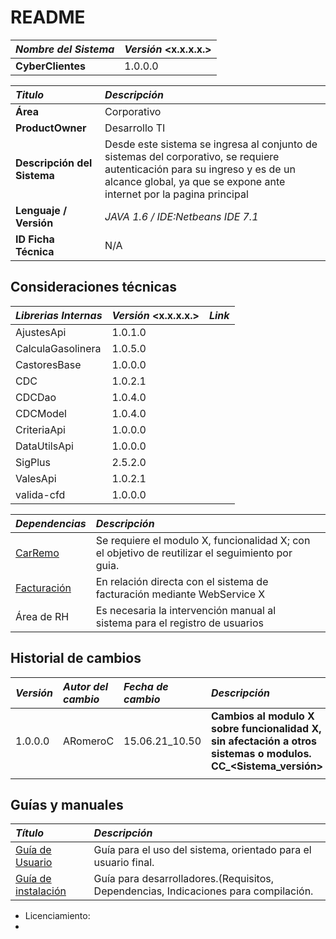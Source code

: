 # README

| _Nombre del Sistema_ | _Versión_ &lt;x.x.x.x.&gt; |
| :--- | :--- |
| **CyberClientes** | 1.0.0.0 |

| _Titulo_ | _Descripción_ |
| :--- | :--- |
| **Área** | Corporativo |
| **ProductOwner** | Desarrollo TI |
| **Descripción del Sistema** | Desde este sistema se ingresa al conjunto de sistemas del corporativo, se requiere autenticación para su ingreso y es de un alcance global, ya que se expone ante internet por la pagina principal |
| **Lenguaje / Versión** | _JAVA 1.6 / IDE:Netbeans IDE 7.1_ |
| **ID Ficha Técnica** | N/A |

## Consideraciones técnicas

| _Librerias Internas_ | _Versión_ &lt;x.x.x.x.&gt; | _Link_ |
| :--- | :--- | :--- |
| AjustesApi | 1.0.1.0 |  |
| CalculaGasolinera | 1.0.5.0 |  |
| CastoresBase | 1.0.0.0 |  |
| CDC | 1.0.2.1 |  |
| CDCDao | 1.0.4.0 |  |
| CDCModel | 1.0.4.0 |  |
| CriteriaApi | 1.0.0.0 |  |
| DataUtilsApi | 1.0.0.0 |  |
| SigPlus | 2.5.2.0 |  |
| ValesApi | 1.0.2.1 |  |
| valida-cfd | 1.0.0.0 |  |

| _Dependencias_ | _Descripción_ |  |
| :--- | :--- | :--- |
| [CarRemo](https://github.com/) | Se requiere el modulo X, funcionalidad X; con el objetivo de reutilizar el seguimiento por guia. |  |
| [Facturación](https://github.com/) | En relación directa con el sistema de facturación mediante WebService X |  |
| Área de RH | Es necesaria la intervención manual al sistema para el registro de usuarios |  |

## Historial de cambios

| _Versión_ | _Autor del cambio_ | _Fecha de cambio_ | _Descripción_ |
| :--- | :--- | :--- | :--- |
| 1.0.0.0 | ARomeroC | 15.06.21\_10.50 | **Cambios al modulo X sobre funcionalidad X, sin afectación a otros sistemas o modulos. CC\_&lt;Sistema\_versión&gt;** |
|  |  |  |  |

## Guías y manuales

| _Título_ | _Descripción_ |
| :--- | :--- |
| [Guía de Usuario](https://github.com/) | Guía para el uso del sistema, orientado para el usuario final. |
| [Guía de instalación](https://github.com/) | Guía para desarrolladores.\(Requisitos, Dependencias, Indicaciones para compilación. |

* Licenciamiento:
* 
